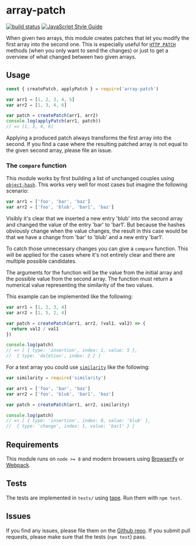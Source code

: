 # array-patch

[![build status](https://secure.travis-ci.org/MaxGfeller/array-patch.png)](http://travis-ci.org/MaxGfeller/array-patch)
[![JavaScript Style Guide](https://img.shields.io/badge/code_style-standard-brightgreen.svg)](https://standardjs.com)

When given two arrays, this module creates patches that let you modify the first
array into the second one. This is especially useful for [`HTTP PATCH`](https://tools.ietf.org/html/rfc5789) methods (when
you only want to send the changes) or just to get a overview of what changed between
two given arrays.

## Usage

```javascript
const { createPatch, applyPatch } = require('array-patch')

var arr1 = [1, 2, 3, 4, 5]
var arr2 = [1, 3, 4, 6]

var patch = createPatch(arr1, arr2)
console.log(applyPatch(arr1, patch))
// => [1, 3, 4, 6]
```

Applying a produced patch always transforms the first array into the second. If you
find a case where the resulting patched array is not equal to the given second array,
please file an issue.

### The `compare` function

This module works by first building a list of unchanged couples using
[`object-hash`](https://npm.im/object-hash). This works very well for most cases
but imagine the following scenario:

```javascript
var arr1 = ['foo', 'bar', 'baz']
var arr2 = ['foo', 'blub', 'bar1', 'baz']
```

Visibly it's clear that we inserted a new entry 'blub' into the second array
and changed the value of the entry 'bar' to 'bar1'. But because the hashes
obviously change when the value changes, the result in this case would be that
we have a change from 'bar' to 'blub' and a new entry 'bar1'.

To catch those unnecessary changes you can give a `compare` function. This will
be applied for the cases where it's not entirely clear and there are multiple
possible candidates.

The arguments for the function will be the value from the initial array and the
possible value from the second array. The function must return a numerical value
representing the similarity of the two values.

This example can be implemented like the following:

```javascript
var arr1 = [1, 2, 3, 4]
var arr2 = [1, 5, 2, 4]

var patch = createPatch(arr1, arr2, (val1, val2) => {
  return val2 / val1
})

console.log(patch)
// => [ { type: 'insertion', index: 1, value: 5 },
//  { type: 'deletion', index: 2 } ]
```

For a text array you could use [`similarity`](https://npm.im/similarity) like the following:

```javascript
var similarity = require('similarity')

var arr1 = ['foo', 'bar', 'baz']
var arr2 = ['foo', 'blub', 'bar1', 'baz']

var patch = createPatch(arr1, arr2, similarity)

console.log(patch)
// => [ { type: 'insertion', index: 0, value: 'blub' },
//  { type: 'change', index: 1, value: 'bar1' } ]
```

## Requirements

This module runs on `node >= 8` and modern browsers using [Browserify](http://browserify.org/)
or [Webpack](https://webpack.js.org/).

## Tests

The tests are implemented in `tests/` using [tape](https://www.npmjs.com/package/tape). Run them with `npm test`.

## Issues

If you find any issues, please file them on the [Github repo](https://github.com/MaxGfeller/array-patch). If
you submit pull requests, please make sure that the tests (`npm test`) pass.
